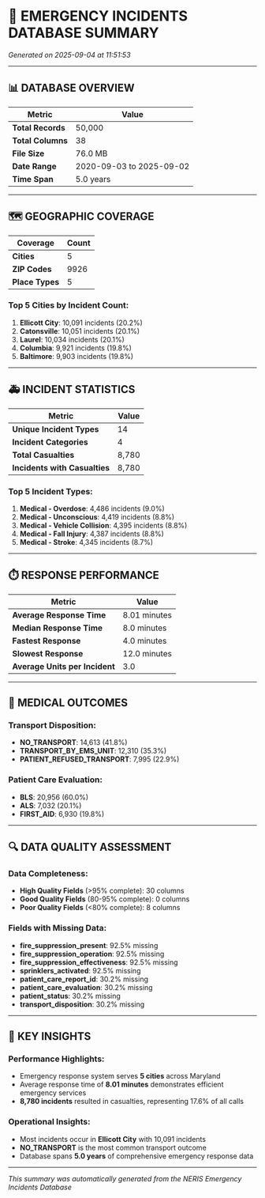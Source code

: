 
# 🚨 EMERGENCY INCIDENTS DATABASE SUMMARY
*Generated on 2025-09-04 at 11:51:53*

---

## 📊 DATABASE OVERVIEW

| Metric | Value |
|--------|--------|
| **Total Records** | 50,000 |
| **Total Columns** | 38 |
| **File Size** | 76.0 MB |
| **Date Range** | 2020-09-03 to 2025-09-02 |
| **Time Span** | 5.0 years |

---

## 🗺️ GEOGRAPHIC COVERAGE

| Coverage | Count |
|----------|--------|
| **Cities** | 5 |
| **ZIP Codes** | 9926 |
| **Place Types** | 5 |

### Top 5 Cities by Incident Count:
1. **Ellicott City**: 10,091 incidents (20.2%)
2. **Catonsville**: 10,051 incidents (20.1%)
3. **Laurel**: 10,034 incidents (20.1%)
4. **Columbia**: 9,921 incidents (19.8%)
5. **Baltimore**: 9,903 incidents (19.8%)

---

## 🚑 INCIDENT STATISTICS

| Metric | Value |
|--------|--------|
| **Unique Incident Types** | 14 |
| **Incident Categories** | 4 |
| **Total Casualties** | 8,780 |
| **Incidents with Casualties** | 8,780 |

### Top 5 Incident Types:
1. **Medical - Overdose**: 4,486 incidents (9.0%)
2. **Medical - Unconscious**: 4,419 incidents (8.8%)
3. **Medical - Vehicle Collision**: 4,395 incidents (8.8%)
4. **Medical - Fall Injury**: 4,387 incidents (8.8%)
5. **Medical - Stroke**: 4,345 incidents (8.7%)

---

## ⏱️ RESPONSE PERFORMANCE

| Metric | Value |
|--------|--------|
| **Average Response Time** | 8.01 minutes |
| **Median Response Time** | 8.0 minutes |
| **Fastest Response** | 4.0 minutes |
| **Slowest Response** | 12.0 minutes |
| **Average Units per Incident** | 3.0 |

---

## 🏥 MEDICAL OUTCOMES

### Transport Disposition:
- **NO_TRANSPORT**: 14,613 (41.8%)
- **TRANSPORT_BY_EMS_UNIT**: 12,310 (35.3%)
- **PATIENT_REFUSED_TRANSPORT**: 7,995 (22.9%)

### Patient Care Evaluation:
- **BLS**: 20,956 (60.0%)
- **ALS**: 7,032 (20.1%)
- **FIRST_AID**: 6,930 (19.8%)

---

## 🔍 DATA QUALITY ASSESSMENT

### Data Completeness:
- **High Quality Fields** (>95% complete): 30 columns
- **Good Quality Fields** (80-95% complete): 0 columns
- **Poor Quality Fields** (<80% complete): 8 columns

### Fields with Missing Data:
- **fire_suppression_present**: 92.5% missing
- **fire_suppression_operation**: 92.5% missing
- **fire_suppression_effectiveness**: 92.5% missing
- **sprinklers_activated**: 92.5% missing
- **patient_care_report_id**: 30.2% missing
- **patient_care_evaluation**: 30.2% missing
- **patient_status**: 30.2% missing
- **transport_disposition**: 30.2% missing

---

## 🎯 KEY INSIGHTS

### Performance Highlights:
- Emergency response system serves **5 cities** across Maryland
- Average response time of **8.01 minutes** demonstrates efficient emergency services
- **8,780 incidents** resulted in casualties, representing 17.6% of all calls

### Operational Insights:
- Most incidents occur in **Ellicott City** with 10,091 incidents
- **NO_TRANSPORT** is the most common transport outcome
- Database spans **5.0 years** of comprehensive emergency response data

---

*This summary was automatically generated from the NERIS Emergency Incidents Database*
